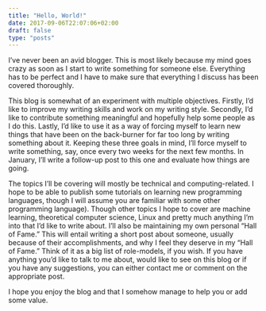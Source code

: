 ```yaml
---
title: "Hello, World!"
date: 2017-09-06T22:07:06+02:00
draft: false
type: "posts"
---
```


I’ve never been an avid blogger. This is most likely because my mind goes crazy as soon as I start to write something for someone else. Everything has to be perfect and I have to make sure that everything I discuss has been covered thoroughly.

This blog is somewhat of an experiment with multiple objectives. Firstly, I’d like to improve my writing skills and work on my writing style. Secondly, I’d like to contribute something meaningful and hopefully help some people as I do this. Lastly, I’d like to use it as a way of forcing myself to learn new things that have been on the back-burner for far too long by writing something about it. Keeping these three goals in mind, I’ll force myself to write something, say, once every two weeks for the next few months. In January, I’ll write a follow-up post to this one and evaluate how things are going.

The topics I’ll be covering will mostly be technical and computing-related. I hope to be able to publish some tutorials on learning new programming languages, though I will assume you are familiar with some other programming language). Though other topics I hope to cover are machine learning, theoretical computer science, Linux and pretty much anything I’m into that I’d like to write about. I’ll also be maintaining my own personal “Hall of Fame.” This will entail writing a short post about someone, usually because of their accomplishments, and why I feel they deserve in my “Hall of Fame.” Think of it as a big list of role-models, if you wish. If you have anything you’d like to talk to me about, would like to see on this blog or if you have any suggestions, you can either contact me or comment on the appropriate post.

I hope you enjoy the blog and that I somehow manage to help you or add some value.